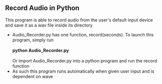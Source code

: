 ## Record Audio in Python
This program is able to record audio from the user's default input device and save it as a wav file inside its directory
- Audio_Recorder.py has one function, record(seconds). To launch this program, simply run <br> <br>
**python Audio_Recorder.py** <br> <br>
Or import Audio_Recorder.py into a python program and run the record function
- As such this program runs automatically when given user input and is dependent on wave


